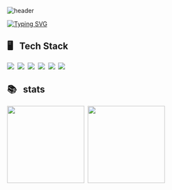 ![header](https://capsule-render.vercel.app/api?type=waving&height=300&section=header&text=KwonSoonSung&desc=Front-End%20Developer&fontAlignY=40&color=gradient&animation=twinkling)

[![Typing SVG](https://readme-typing-svg.demolab.com?font=Fira+Code&size=26&pause=1000&color=8267F7&center=true&vCenter=true&width=850&lines=Welcome+to+my+github+%F0%9F%91%8B)](https://git.io/typing-svg)


## 🖥️ &nbsp; Tech Stack

<img src="https://img.shields.io/badge/HTML-E34F26?style=flat&logo=HTML5&logoColor=white"/>&nbsp;
<img src="https://img.shields.io/badge/CSS-1572B6?style=flat&logo=CSS3&logoColor=white"/>&nbsp;
<img src="https://img.shields.io/badge/JavaScript-F7DF1E?style=flat&logo=JavaScript&logoColor=white"/>&nbsp;
<img src="https://img.shields.io/badge/TypeScript-3178C6?style=flat&logo=TypeScript&logoColor=white"/>&nbsp;
<img src="https://img.shields.io/badge/React-61DAFB?style=flat&logo=React&logoColor=white"/>&nbsp;
<img src="https://img.shields.io/badge/Django-092E20?style=flat&logo=Django&logoColor=white"/>&nbsp;

## 📚 &nbsp; stats

<div>
    <img height="180em" src="https://github-readme-stats.vercel.app/api?username=tnstjd120&show_icons=true&theme=tokyonight">&nbsp;
    <img height="180em" src="https://github-readme-stats.vercel.app/api/top-langs/?username=tnstjd120&layout=compact&theme=tokyonight">
</div>



